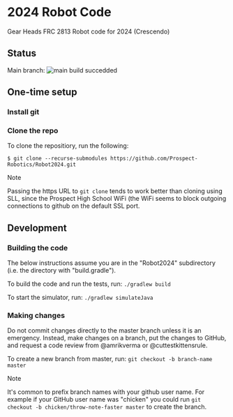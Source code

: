 # 2024 Robot Code

Gear Heads FRC 2813 Robot code for 2024 (Crescendo)

## Status

Main branch:
![main build succedded](https://github.com/Prospect-Robotics/Robot2024/actions/workflows/gradle.yml/badge.svg)

## One-time setup

### Install git

### Clone the repo

To clone the repositiory, run the following:


```
$ git clone --recurse-submodules https://github.com/Prospect-Robotics/Robot2024.git
```

> [!NOTE]
> Passing the https URL to `git clone` tends to work better than cloning using
> SLL, since the Prospect High School WiFi (the WiFi seems to block outgoing
> connections to github on the default SSL port.

## Development

### Building the code

The below instructions assume you are in the "Robot2024" subdirectory (i.e. the directory with "build.gradle").

To build the code and run the tests, run: `./gradlew build`

To start the simulator, run: `./gradlew simulateJava`

### Making changes

Do not commit changes directly to the master branch unless it is an emergency.
Instead, make changes on a branch, put the changes to GitHub, and request a
code review from @amrikverma or @cuttestkittensrule.

To create a new branch from master, run: `git checkout -b branch-name master`

> [!NOTE]
> It's common to prefix branch names with your github user name. For example
> if your GitHub user name was "chicken" you could run
> `git checkout -b chicken/throw-note-faster master` to create the branch.
